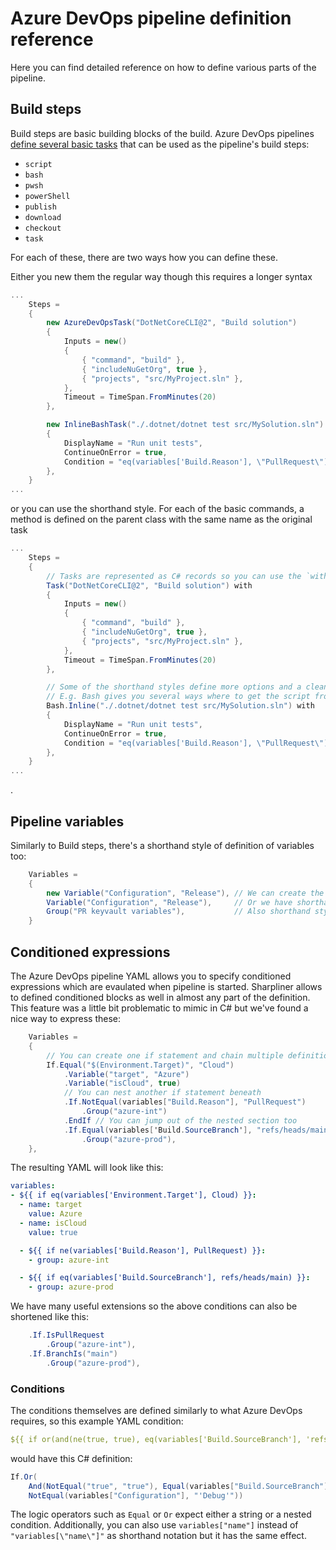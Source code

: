 # Azure DevOps pipeline definition reference

Here you can find detailed reference on how to define various parts of the pipeline.

## Build steps

Build steps are basic building blocks of the build.
Azure DevOps pipelines [define several basic tasks](https://docs.microsoft.com/en-us/azure/devops/pipelines/yaml-schema?view=azure-devops&tabs=schema%2Cparameter-schema#steps) that can be used as the pipeline's build steps:
- `script`
- `bash`
- `pwsh`
- `powerShell`
- `publish`
- `download`
- `checkout`
- `task`

For each of these, there are two ways how you can define these.

Either you new them the regular way though this requires a longer syntax
```csharp
...
    Steps =
    {
        new AzureDevOpsTask("DotNetCoreCLI@2", "Build solution")
        {
            Inputs = new()
            {
                { "command", "build" },
                { "includeNuGetOrg", true },
                { "projects", "src/MyProject.sln" },
            },
            Timeout = TimeSpan.FromMinutes(20)
        },

        new InlineBashTask("./.dotnet/dotnet test src/MySolution.sln")
        {
            DisplayName = "Run unit tests",
            ContinueOnError = true,
            Condition = "eq(variables['Build.Reason'], \"PullRequest\")",
        },
    }
...
```

or you can use the shorthand style. For each of the basic commands, a method is defined on the parent class with the same name as the original task
```csharp
...
    Steps =
    {
        // Tasks are represented as C# records so you can use the `with` keyword to override the properties
        Task("DotNetCoreCLI@2", "Build solution") with
        {
            Inputs = new()
            {
                { "command", "build" },
                { "includeNuGetOrg", true },
                { "projects", "src/MyProject.sln" },
            },
            Timeout = TimeSpan.FromMinutes(20)
        },

        // Some of the shorthand styles define more options and a cleaner way of defining them
        // E.g. Bash gives you several ways where to get the script from such as Bash.FromResourceFile or Bash.FromFile
        Bash.Inline("./.dotnet/dotnet test src/MySolution.sln") with
        {
            DisplayName = "Run unit tests",
            ContinueOnError = true,
            Condition = "eq(variables['Build.Reason'], \"PullRequest\")",
        },
    }
...
```
.


## Pipeline variables

Similarly to Build steps, there's a shorthand style of definition of variables too:
```csharp
    Variables =
    {
        new Variable("Configuration", "Release"), // We can create the objects and then resue them for definition too
        Variable("Configuration", "Release"),     // Or we have shorthand style like we do for build steps
        Group("PR keyvault variables"),           // Also shorthand style for variable groups
    }
```

## Conditioned expressions

The Azure DevOps pipeline YAML allows you to specify conditioned expressions which are evaulated when pipeline is started.
Sharpliner allows to defined conditioned blocks as well in almost any part of the definition.
This feature was a little bit problematic to mimic in C# but we've found a nice way to express these:

```csharp
    Variables =
    {
        // You can create one if statement and chain multiple definitions beneath it
        If.Equal("$(Environment.Target)", "Cloud")
            .Variable("target", "Azure")
            .Variable("isCloud", true)
            // You can nest another if statement beneath
            .If.NotEqual(variables["Build.Reason"], "PullRequest")
                .Group("azure-int")
            .EndIf // You can jump out of the nested section too
            .If.Equal(variables['Build.SourceBranch'], "refs/heads/main")
                .Group("azure-prod"),
    },
```

The resulting YAML will look like this:

```yaml
variables:
- ${{ if eq(variables['Environment.Target'], Cloud) }}:
  - name: target
    value: Azure
  - name: isCloud
    value: true

  - ${{ if ne(variables['Build.Reason'], PullRequest) }}:
    - group: azure-int

  - ${{ if eq(variables['Build.SourceBranch'], refs/heads/main) }}:
    - group: azure-prod
```

We have many useful extensions so the above conditions can also be shortened like this:

```csharp
    .If.IsPullRequest
        .Group("azure-int"),
    .If.BranchIs("main")
        .Group("azure-prod"),
```

### Conditions

The conditions themselves are defined similarly to what Azure DevOps requires, so this example YAML condition:
```yaml
${{ if or(and(ne(true, true), eq(variables['Build.SourceBranch'], 'refs/heads/production')), ne(variables['Configuration'], 'Debug')) }}
```

would have this C# definition:
```csharp
If.Or(
    And(NotEqual("true", "true"), Equal(variables["Build.SourceBranch"], "'refs/heads/production'")),
    NotEqual(variables["Configuration"], "'Debug'"))
```

The logic operators such as `Equal` or `Or` expect either a string or a nested condition.
Additionally, you can also use `variables["name"]` instead of `"variables[\"name\"]"` as shorthand notation but it has the same effect.
